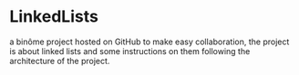 # LinkedLists
a binôme project hosted on GitHub to make easy collaboration, the project is about linked lists and some instructions on them following the architecture of the project.
